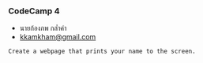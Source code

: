 ### CodeCamp 4

- นายก้องภพ กล่ำคำ
- kkamkham@gmail.com

```
Create a webpage that prints your name to the screen.
```
